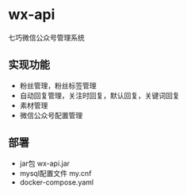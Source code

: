 # wx-api
七巧微信公众号管理系统

## 实现功能
+ 粉丝管理，粉丝标签管理
+ 自动回复管理，关注时回复，默认回复，关键词回复
+ 素材管理
+ 微信公众号配置管理

## 部署
+ jar包 wx-api.jar
+ mysql配置文件 my.cnf
+ docker-compose.yaml

